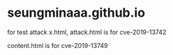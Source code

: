 # seungminaaa.github.io
for test attack
x.html, attack.html is for cve-2019-13742


content.html is for cve-2019-13749
